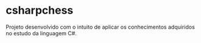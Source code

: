 # csharpchess
Projeto desenvolvido com o intuito de aplicar os conhecimentos adquiridos no estudo da linguagem C#.
